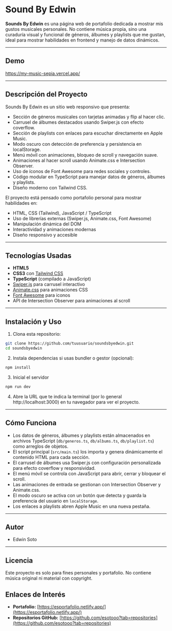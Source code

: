 # Sound By Edwin

**Sounds By Edwin** es una página web de portafolio dedicada a mostrar mis gustos musicales personales. No contiene música propia, sino una curaduría visual y funcional de géneros, álbumes y playlists que me gustan, ideal para mostrar habilidades en frontend y manejo de datos dinámicos.

---

## Demo

https://my-music-sepia.vercel.app/

---

## Descripción del Proyecto

Sounds By Edwin es un sitio web responsivo que presenta:

- Sección de géneros musicales con tarjetas animadas y flip al hacer clic.
- Carrusel de álbumes destacados usando Swiper.js con efecto coverflow.
- Sección de playlists con enlaces para escuchar directamente en Apple Music.
- Modo oscuro con detección de preferencia y persistencia en localStorage.
- Menú móvil con animaciones, bloqueo de scroll y navegación suave.
- Animaciones al hacer scroll usando Animate.css e Intersection Observer.
- Uso de íconos de Font Awesome para redes sociales y controles.
- Código modular en TypeScript para manejar datos de géneros, álbumes y playlists.
- Diseño moderno con Tailwind CSS.

El proyecto está pensado como portafolio personal para mostrar habilidades en:

- HTML, CSS (Tailwind), JavaScript / TypeScript
- Uso de librerías externas (Swiper.js, Animate.css, Font Awesome)
- Manipulación dinámica del DOM
- Interactividad y animaciones modernas
- Diseño responsivo y accesible

---

## Tecnologías Usadas

- **HTML5**
- **CSS3** con [Tailwind CSS](https://tailwindcss.com/)
- **TypeScript** (compilado a JavaScript)
- [Swiper.js](https://swiperjs.com/) para carrusel interactivo
- [Animate.css](https://animate.style/) para animaciones CSS
- [Font Awesome](https://fontawesome.com/) para iconos
- API de Intersection Observer para animaciones al scroll

---

## Instalación y Uso

1. Clona esta repositorio:
```bash
git clone https://github.com/tuusuario/soundsbyedwin.git
cd soundsbyedwin
```
2. Instala dependencias si usas bundler o gestor (opcional):
```bash
npm install
```

3. Inicial el servidor
```bash
npm run dev
```

4. Abre la URL que te indica la terminal (por lo general http://localhost:3000) en tu navegador para ver el proyecto.

---

## Cómo Funciona

- Los datos de géneros, álbumes y playlists están almacenados en archivos TypeScript (`db/generos.ts`, `db/albums.ts`, `db/playlist.ts`) como arreglos de objetos.
- El script principal (`src/main.ts`) los importa y genera dinámicamente el contenido HTML para cada sección.
- El carrusel de álbumes usa Swiper.js con configuración personalizada para efecto coverflow y responsividad.
- El menú móvil se controla con JavaScript para abrir, cerrar y bloquear el scroll.
- Las animaciones de entrada se gestionan con Intersection Observer y Animate.css.
- El modo oscuro se activa con un botón que detecta y guarda la preferencia del usuario en `localStorage`.
- Los enlaces a playlists abren Apple Music en una nueva pestaña.

---

## Autor

- Edwin Soto

---

## Licencia
Este proyecto es solo para fines personales y portafolio. No contiene música original ni material con copyright.

## Enlaces de Interés
- **Portafolio:** [https://esportafolio.netlify.app/](https://esportafolio.netlify.app/)  
- **Repositorios GitHub:** [https://github.com/esotooo?tab=repositories](https://github.com/esotooo?tab=repositories)  
